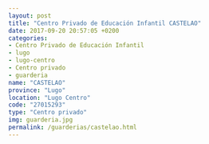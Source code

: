```yaml
---
layout: post
title: "Centro Privado de Educación Infantil CASTELAO"
date: 2017-09-20 20:57:05 +0200
categories:
- Centro Privado de Educación Infantil
- lugo
- lugo-centro
- Centro privado
- guarderia
name: "CASTELAO"
province: "Lugo"
location: "Lugo Centro"
code: "27015293"
type: "Centro privado"
img: guarderia.jpg
permalink: /guarderias/castelao.html
---
```

